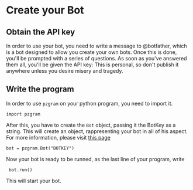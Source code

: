# Create your Bot



## Obtain the API key
In order to use your bot, you need to write a message to @botfather, which is a bot designed to allow you create your own bots.
Once this is done, you'll be prompted with a series of questions. As soon as you've answered them all, you'll be given the API key:
This is personal, so don't publish it anywhere unless you desire misery and tragedy.

## Write the program
In order to use `pzgram` on your python program, you need to import it.

```import pzgram```

After this, you have to create the `Bot` object, passing it the BotKey as a string. This will create an object, rappresenting your bot in all of his aspect. For more information, please visit [this page]("https://infopz.github.io/pzgram/objects")

```bot = pzgram.Bot("BOTKEY") ```

Now your bot is ready to be runned, as the last line of your program, write

``` bot.run()```

This will start your bot.
